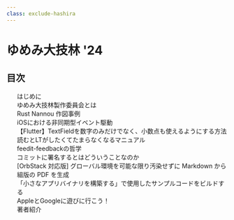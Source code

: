 ```yaml
---
class: exclude-hashira
---
```


# ゆめみ大技林 '24

<nav id="toc" role="doc-toc">

## 目次

1. [はじめに](preface.html)
1. [ゆめみ大技林製作委員会とは](preface.html)
1. [Rust Nannou 作図事例](usami.html)
1. [iOSにおける非同期型イベント駆動](emoto.html)
1. [【Flutter】TextFieldを数字のみだけでなく、小数点も使えるようにする方法](iseki.html)
1. [読むとLTがしたくてたまらなくなるマニュアル](omoriLt.html)
1. [feedit-feedbackの哲学](hajimism-feedback-philosophy.html)
1. [コミットに署名するとはどういうことなのか](kawashima.html)
1. [[OrbStack 対応版] グローバル環境を可能な限り汚染せずに Markdown から組版の PDF を生成](yusuga.html)
1. [「小さなアプリバイナリを構築する」で使用したサンプルコードをビルドする](kotetu.html)
1. [AppleとGoogleに遊びに行こう！](muraishi.html)
1. [著者紹介](authors.html)

</nav>
